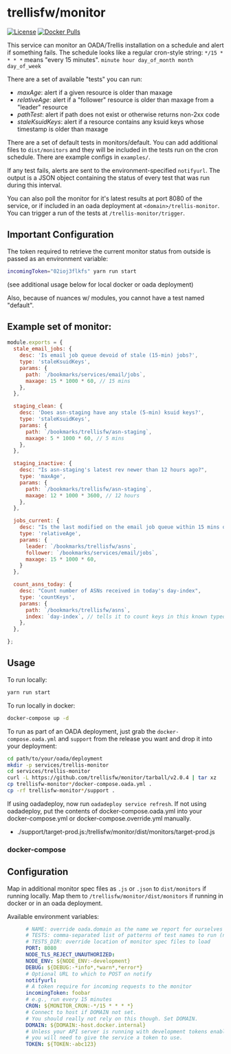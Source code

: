 # trellisfw/monitor

[![License](https://img.shields.io/github/license/trellisfw/trellis-monitor)](LICENSE)
[![Docker Pulls](https://img.shields.io/docker/pulls/trellisfw/monitor)][dockerhub]

This service can monitor an OADA/Trellis installation on a schedule and alert if something fails.
The schedule looks like a regular cron-style string: `*/15 * * * *` means "every 15 minutes".
`minute hour day_of_month month day_of_week`

There are a set of available "tests" you can run:
- *maxAge*: alert if a given resource is older than maxage
- *relativeAge*: alert if a "follower" resource is older than maxage from a "leader" resource
- *pathTest*: alert if path does not exist or otherwise returns non-2xx code
- *staleKsuidKeys*: alert if a resource contains any ksuid keys whose timestamp is older than maxage

There are a set of default tests in monitors/default.  You can add additional files
to `dist/monitors` and they will be included in the tests run on the cron schedule.
There are example configs in `examples/`.

If any test fails, alerts are sent to the environment-specified `notifyurl`.  The output
is a JSON object containing the status of every test that was run during this interval.

You can also poll the monitor for it's latest results at port 8080 of the service, or if included
in an oada deployment at `<domain>/trellis-monitor`.  You can trigger a run of the tests
at `/trellis-monitor/trigger`.

## Important Configuration

The token required to retrieve the current monitor status from outside is passed
as an environment variable:
```bash
incomingToken="02ioj3flkfs" yarn run start
```
(see additional usage below for local docker or oada deployment)

Also, because of nuances w/ modules, you cannot have a test named "default".

## Example set of monitor:
```javascript
module.exports = {
  stale_email_jobs: {
    desc: 'Is email job queue devoid of stale (15-min) jobs?',
    type: 'staleKsuidKeys',
    params: {
      path: `/bookmarks/services/email/jobs`,
      maxage: 15 * 1000 * 60, // 15 mins
    },
  },

  staging_clean: {
    desc: 'Does asn-staging have any stale (5-min) ksuid keys?',
    type: 'staleKsuidKeys',
    params: {
      path: `/bookmarks/trellisfw/asn-staging`,
      maxage: 5 * 1000 * 60, // 5 mins
    },
  },

  staging_inactive: {
    desc: "Is asn-staging's latest rev newer than 12 hours ago?",
    type: 'maxAge',
    params: {
      path: `/bookmarks/trellisfw/asn-staging`,
      maxage: 12 * 1000 * 3600, // 12 hours
    },
  },

  jobs_current: {
    desc: "Is the last modified on the email job queue within 15 mins of asns list?",
    type: 'relativeAge',
    params: {
      leader: `/bookmarks/trellisfw/asns`,
      follower: `/bookmarks/services/email/jobs`,
      maxage: 15 * 1000 * 60,
    }
  },

  count_asns_today: {
    desc: "Count number of ASNs received in today's day-index",
    type: 'countKeys',
    params: {
      path: `/bookmarks/trellisfw/asns`,
      index: `day-index`, // tells it to count keys in this known typeof index instead of path
    },
  },

};
```


## Usage

To run locally:
```bash
yarn run start
```

To run locally in docker:
```bash
docker-compose up -d
```

To run as part of an OADA deployment, just grab the `docker-compose.oada.yml` and
`support` from the release you want and drop it into your deployment:
```bash
cd path/to/your/oada/deployment
mkdir -p services/trellis-monitor
cd services/trellis-monitor
curl -L https://github.com/trellisfw/monitor/tarball/v2.0.4 | tar xz
cp trellisfw-monitor*/docker-compose.oada.yml .
cp -rf trellisfw-monitor*/support .
```
If using oadadeploy, now run `oadadeploy service refresh`. 
If not using oadadeploy, put the contents of docker-compose.oada.yml into your docker-compose.yml 
or docker-compose.override.yml manually.



- ./support/target-prod.js:/trellisfw/monitor/dist/monitors/target-prod.js
### docker-compose

## Configuration

Map in additional monitor spec files as `.js` or `.json` to `dist/monitors` if running locally.
Map them to `/trellisfw/monitor/dist/monitors` if running in docker or in an oada deployment.

Available environment variables:
```yaml
      # NAME: override oada.domain as the name we report for ourselves in alerts.
      # TESTS: comma-separated list of patterns of test names to run (non-matches excluded)
      # TESTS_DIR: override location of monitor spec files to load
      PORT: 8080
      NODE_TLS_REJECT_UNAUTHORIZED:
      NODE_ENV: ${NODE_ENV:-development}
      DEBUG: ${DEBUG:-*info*,*warn*,*error*}
      # Optional URL to which to POST on notify
      notifyurl:
      # A token require for incoming requests to the monitor
      incomingToken: foobar
      # e.g., run every 15 minutes
      CRON: ${MONITOR_CRON:-*/15 * * * *}
      # Connect to host if DOMAIN not set.
      # You should really not rely on this though. Set DOMAIN.
      DOMAIN: ${DOMAIN:-host.docker.internal}
      # Unless your API server is running with development tokens enabled,
      # you will need to give the service a token to use.
      TOKEN: ${TOKEN:-abc123}
```

[dockerhub]: https://hub.docker.com/repository/docker/trellisfw/monitor
[oada reference api server]: https://github.com/OADA/server
